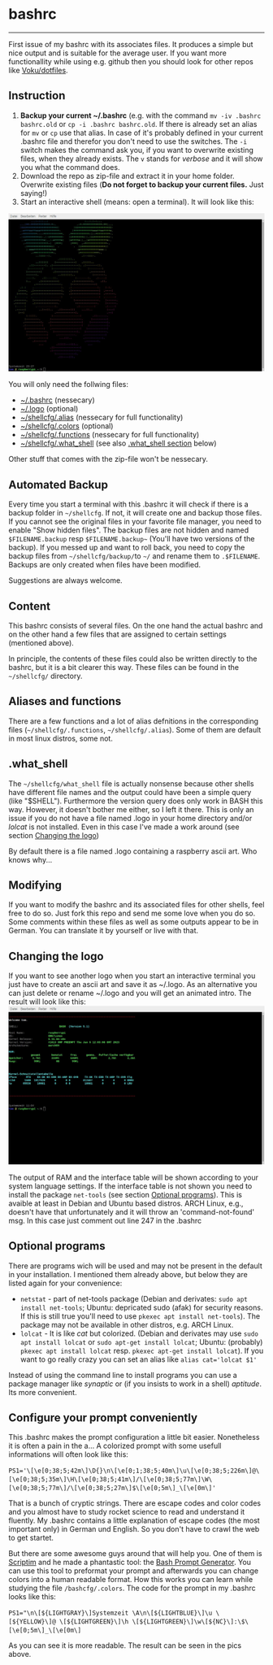 # bashrc
--------------------------------------------------------------------------------------------------------------------------
First issue of my bashrc with its associates files. It produces a simple but nice output and is suitable for the average user. If you want more functionallity while using e.g. github then you should look for other repos like [Voku/dotfiles](https://github.com/voku/dotfiles).

## Instruction
1. **Backup your current ~/.bashrc** (e.g. with the command `mv -iv .bashrc bashrc.old` or `cp -i .bashrc bashrc.old`. If there is already set an alias for `mv` or `cp` use that alias. In case of it's probably defined in your current .bashrc file and therefor you don't need to use the switches. The `-i` switch makes the command ask you, if you want to overwrite existing files, when they already exists. The `v` stands for *verbose* and it will show you what the command does.
2. Download the repo as zip-file and extract it in your home folder. Overwrite existing files (**Do not forget to backup your current files.** Just saying!)
3. Start an interactive shell (means: open a terminal). It will look like this:

![terminal.jpg](terminal_logo.jpg)

You will only need the follwing files:
+ [~/.bashrc](https://github.com/TomfromBerlin/bashrc/blob/main/.bashrc) (nessecary)
+ [~/.logo](https://github.com/TomfromBerlin/bashrc/blob/main/.logo) (optional)
+ [~/shellcfg/.alias](https://github.com/TomfromBerlin/bashrc/blob/main/shellcfg/.alias) (nessecary for full functionality)
+ [~/shellcfg/.colors](https://github.com/TomfromBerlin/bashrc/blob/main/shellcfg/.colors) (optional)
+ [~/shellcfg/.functions](https://github.com/TomfromBerlin/bashrc/blob/main/shellcfg/.functions) (nessecary for full functionality)
+ [~/shellcfg/.what_shell](https://github.com/TomfromBerlin/bashrc/blob/main/shellcfg/.what_shell) (see also [.what_shell section](https://github.com/TomfromBerlin/bashrc#what_shell) below)

Other stuff that comes with the zip-file won't be nessecary.

## Automated Backup
Every time you start a terminal with this .bashrc it will check if there is a backup folder in `~/shellcfg`. If not, it will create one and backup those files. If you cannot see the original files in your favorite file manager, you need to enable "Show hidden files". The backup files are not hidden and named `$FILENAME.backup` resp `$FILENAME.backup~` (You'll have two versions of the backup). If you messed up and want to roll back, you need to copy the backup files from `~/shellcfg/backup/`to `~/` and rename them to `.$FILENAME`. Backups are only created when files have been modified.

Suggestions are always welcome.

## Content
This bashrc consists of several files. On the one hand the actual bashrc and on the other hand a few files that are assigned to certain settings (mentioned above).

In principle, the contents of these files could also be written directly to the bashrc, but it is a bit clearer this way. These files can be found in the `~/shellcfg/` directory.

## Aliases and functions
There are a few functions and a lot of alias defnitions in the corresponding files (`~/shellcfg/.functions`, `~/shellcfg/.alias`). Some of them are default in most linux distros, some not.

## .what_shell
The `~/shellcfg/what_shell` file is actually nonsense because other shells have different file names and the output could have been a simple query (like "$SHELL"). Furthermore the version query does only work in BASH this way. However, it doesn't bother me either, so I left it there. This is only an issue if you do not have a file named .logo in your home directory and/or *lolcat* is not installed. Even in this case I've made a work around (see section [Changing the logo](https://github.com/TomfromBerlin/bashrc#changing-the-logo))

By default there is a file named .logo containing a raspberry ascii art. Who knows why...

## Modifying
If you want to modify the bashrc and its associated files for other shells, feel free to do so. Just fork this repo and send me some love when you do so.
Some comments within these files as well as some outputs appear to be in German. You can translate it by yourself or live with that.

## Changing the logo
If you want to see another logo when you start an interactive terminal you just have to create an ascii art and save it as ~/.logo. As an alternative you can just delete or rename ~/.logo and you will get an animated intro. The result will look like this:
![terminal.jpg](terminal_intro.jpg)

The output of RAM and the interface table will be shown according to your system language settings. If the interface table is not shown you need to install the package `net-tools` (see section [Optional programs](https://github.com/TomfromBerlin/bashrc#optional-programs)). This is avaible at least in Debian and Ubuntu based distros. ARCH Linux, e.g., doesn't have that unfortunately and it will throw an 'command-not-found' msg. In this case just comment out line 247 in the .bashrc

## Optional programs
There are programs wich will be used and may not be present in the default in your installation. I mentioned them already above, but below they are listed again for your convenience:
+ `netstat` - part of net-tools package (Debian and derivates: `sudo apt install net-tools`; Ubuntu: depricated sudo (afak) for security reasons. If this is still true you'll need to use `pkexec apt install net-tools`). The package may not be available in other distros, e.g. ARCH Linux.
+ `lolcat` - It is like *cat* but colorized. (Debian and derivates may use `sudo apt install lolcat` or `sudo apt-get install lolcat`; Ubuntu: (probably) `pkexec apt install lolcat` resp. `pkexec apt-get install lolcat`). If you want to go really crazy you can set an alias like `alias cat='lolcat $1'`

Instead of using the command line to install programs you can use a package manager like *synaptic* or (if you insists to work in a shell) *aptitude*. Its more convenient.

## Configure your prompt conveniently
This .bashrc makes the prompt configuration a little bit easier. Nonetheless it is often a pain in the a...
A colorized prompt with some usefull informations will often look like this:

`PS1='\[\e[0;38;5;42m\]\D{}\n\[\e[0;1;38;5;40m\]\u\[\e[0;38;5;226m\]@\[\e[0;38;5;35m\]\H\[\e[0;38;5;41m\]/\[\e[0;38;5;77m\]\W\[\e[0;38;5;77m\]/\[\e[0;38;5;27m\]$\[\e[0;5m\]_\[\e[0m\]'`

That is a bunch of cryptic strings. There are escape codes and color codes and you almost have to study rocket science to read and understand it fluently. My .bashrc contains a little explanation of escape codes (the most important only) in German und English. So you don't have to crawl the web to get startet.

But there are some awesome guys around that will help you. One of them is [Scriptim](]https://github.com/Scriptim/) and he made a phantastic tool: the [Bash Prompt Generator](https://github.com/Scriptim/bash-prompt-generator). You can use this tool to preformat your prompt and afterwards you can change colors into a human readable format. How this works you can learn while studying the file `/bashcfg/.colors`. The code for the prompt in my .bashrc looks like this:

`PS1="\n\[${LIGHTGRAY}\]Systemzeit \A\n\[${LIGHTBLUE}\]\u \[${YELLOW}\]@ \[${LIGHTGREEN}\]\h \[${LIGHTGREEN}\]\w\[${NC}\]:\$\[\e[0;5m\]_\[\e[0m\]`

As you can see it is more readable. The result can be seen in the pics above.
